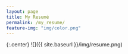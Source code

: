 ```yaml
---
layout: page
title: My Resumé
permalink: /my_resume/
feature-img: "img/color.png"
---
```


{:.center}
![]({{ site.baseurl }}/img/resume.png)

